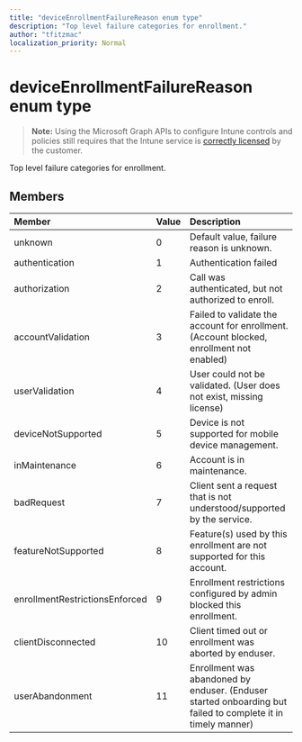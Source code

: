 ```yaml
---
title: "deviceEnrollmentFailureReason enum type"
description: "Top level failure categories for enrollment."
author: "tfitzmac"
localization_priority: Normal
---
```


# deviceEnrollmentFailureReason enum type

> **Note:** Using the Microsoft Graph APIs to configure Intune controls and policies still requires that the Intune service is [correctly licensed](https://go.microsoft.com/fwlink/?linkid=839381) by the customer.

Top level failure categories for enrollment.
## Members
|Member|Value|Description|
|:---|:---|:---|
|unknown|0|Default value, failure reason is unknown.|
|authentication|1|Authentication failed|
|authorization|2|Call was authenticated, but not authorized to enroll.|
|accountValidation|3|Failed to validate the account for enrollment. (Account blocked, enrollment not enabled)|
|userValidation|4|User could not be validated. (User does not exist, missing license)|
|deviceNotSupported|5|Device is not supported for mobile device management.|
|inMaintenance|6|Account is in maintenance.|
|badRequest|7|Client sent a request that is not understood/supported by the service.|
|featureNotSupported|8|Feature(s) used by this enrollment are not supported for this account.|
|enrollmentRestrictionsEnforced|9|Enrollment restrictions configured by admin blocked this enrollment.|
|clientDisconnected|10|Client timed out or enrollment was aborted by enduser.|
|userAbandonment|11|Enrollment was abandoned by enduser. (Enduser started onboarding but failed to complete it in timely manner)|


<!-- {
  "type": "#page.annotation",
  "suppressions": [
    "Warning: Enum deviceEnrollmentFailureReason has some values specified and others unspecified."
  ],
}
-->

